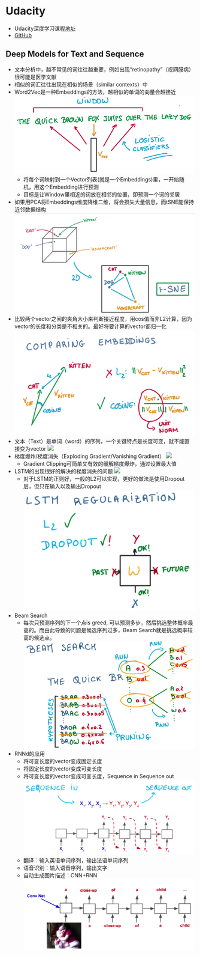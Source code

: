 # Udacity
- Udacity深度学习课程[地址](https://www.udacity.com/course/deep-learning--ud730)
- [GitHub](https://github.com/tensorflow/tensorflow/tree/master/tensorflow/examples/udacity)

## Deep Models for Text and Sequence

- 文本分析中，越不常见的词往往越重要，例如出现“retinopathy”（视网膜病）很可能是医学文献
- 相似的词汇往往出现在相似的场景（similar contexts）中
- Word2Vec是一种Embeddings的方法，越相似的单词的向量会越接近
![](../../res/word2vec.png)
  - 将每个词映射到一个Vector列表(就是一个Embeddings)里，一开始随机，用这个Embedding进行预测
  - 目标是让Window里相近的词放在相邻的位置，即预测一个词的邻居
- 如果用PCA将Embeddings维度降维二维，将会损失大量信息，而tSNE能保持近邻数据结构
![](../../res/tSNE.png)
- 比较两个vector之间的夹角大小来判断接近程度，用cos值而非L2计算，因为vector的长度和分类是不相关的。最好将要计算的vector都归一化
![](../../res/cmpcos.png)
- 文本（Text）是单词（word）的序列，一个关键特点是长度可变，就不能直接变为vector
![](../../res/cnn_rnn.png)
- 梯度爆炸/梯度消失（Exploding Gradient/Vanishing Gradient）
![](../../res/rnn_gradient.png)
  - Gradient Clipping可简单又有效的缓解梯度爆炸，通过设置最大值
- LSTM的出现很好的解决的梯度消失的问题
![](../../res/lstm_gate.png)
  - 对于LSTM的正则好，一般的L2可以实现，更好的做法是使用Dropout层，但只在输入以及输出Dropout
  ![](../../res/lstm_regu.png)
- Beam Search
  - 每次只预测序列的下一个点is greed, 可以预测多步，然后挑选整体概率最高的。而由此导致的问题是候选序列过多，Beam Search就是挑选概率较高的候选点。
  ![](../../res/beam_search.png)
- RNNd的应用
  - 将可变长度的vector变成固定长度
  - 将固定长度的vector变成可变长度
  - 将可变长度的vector变成可变长度，Sequence in Sequence out
  ![](../../res/seq2seq.png)
  - 翻译：输入英语单词序列，输出法语单词序列
  - 语音识别：输入语音序列，输出文字
  - 自动生成图片描述：CNN+RNN
  ![](../../res/CNN+RNN.png)
  